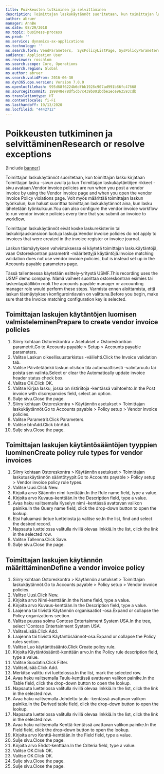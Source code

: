 ```yaml
---
title: Poikkeusten tutkiminen ja selvittäminen
description: Toimittajan laskukäytännöt suoritetaan, kun toimittajan lasku kirjataan Toimittajan lasku -sivun avulla ja kun Toimittajan laskukäytäntöjen rikkeet -sivu avataan.
author: abruer
manager: AnnBe
ms.date: 08/29/2018
ms.topic: business-process
ms.prod: ''
ms.service: dynamics-ax-applications
ms.technology: ''
ms.search.form: VendParameters,  SysPolicyListPage, SysPolicyParameters, SysPolicySourceDocumentRuleType, SysPolicy, SysPolicySourceDocumentRule, SysQueryForm, SysQueryTableLookUp, SysQueryPrefixLookUp, SysQueryFieldLookUp
audience: Application User
ms.reviewer: roschlom
ms.search.scope: Core, Operations
ms.search.region: Global
ms.author: abruer
ms.search.validFrom: 2016-06-30
ms.dyn365.ops.version: Version 7.0.0
ms.openlocfilehash: 995d68f6224b6dfbb1928c907ad991b86fc47668
ms.sourcegitcommit: 199848e78df5cb7c439b001bdbe1ece963593cdb
ms.translationtype: HT
ms.contentlocale: fi-FI
ms.lasthandoff: 10/13/2020
ms.locfileid: "4442712"
---
```

# <a name="research-or-resolve-exceptions"></a><span data-ttu-id="d219c-103">Poikkeusten tutkiminen ja selvittäminen</span><span class="sxs-lookup"><span data-stu-id="d219c-103">Research or resolve exceptions</span></span>

[!include [banner](../../includes/banner.md)]

<span data-ttu-id="d219c-104">Toimittajan laskukäytännöt suoritetaan, kun toimittajan lasku kirjataan Toimittajan lasku -sivun avulla ja kun Toimittajan laskukäytäntöjen rikkeet -sivu avataan.</span><span class="sxs-lookup"><span data-stu-id="d219c-104">Vendor invoice policies are run when you post a vendor invoice by using the Vendor invoice page and when you open the vendor invoice Policy violations page.</span></span> <span data-ttu-id="d219c-105">Voit myös määrittää toimittajan laskun työnkulun, kun haluat suorittaa toimittajan laskukäytännöt aina, kun lasku lähetetään työnkulkuun.</span><span class="sxs-lookup"><span data-stu-id="d219c-105">You can also configure the vendor invoice workflow to run vendor invoice policies every time that you submit an invoice to workflow.</span></span> 

<span data-ttu-id="d219c-106">Toimittajan laskukäytännöt eivät koske laskurekisteriin tai laskukirjauskansioon luotuja laskuja.</span><span class="sxs-lookup"><span data-stu-id="d219c-106">Vendor invoice policies do not apply to invoices that were created in the invoice register or invoice journal.</span></span> 

<span data-ttu-id="d219c-107">Laskun täsmäytyksen vahvistuksessa ei käytetä toimittajan laskukäytäntöjä, vaan Ostoreskontran parametrit -määritettyjä käytäntöjä.</span><span class="sxs-lookup"><span data-stu-id="d219c-107">Invoice matching validation does not use vendor invoice policies, but is instead set up in the Accounts payable parameters page.</span></span>

<span data-ttu-id="d219c-108">Tässä tallenteessa käytetään esittely-yritystä USMF.</span><span class="sxs-lookup"><span data-stu-id="d219c-108">This recording uses the USMF demo company.</span></span> <span data-ttu-id="d219c-109">Nämä vaiheet suorittaa ostoreskontran esimies tai laskentapäällikön rooli.</span><span class="sxs-lookup"><span data-stu-id="d219c-109">The accounts payable manager or accounting manager role would perform these steps.</span></span> <span data-ttu-id="d219c-110">Varmista ennen aloittamista, että laskun täsmäytyksen konfigurointiavain on valittuna.</span><span class="sxs-lookup"><span data-stu-id="d219c-110">Before you begin, make sure that the Invoice matching configuration key is selected.</span></span>


## <a name="prepare-to-create-vendor-invoice-policies"></a><span data-ttu-id="d219c-111">Toimittajan laskujen käytäntöjen luomisen valmisteleminen</span><span class="sxs-lookup"><span data-stu-id="d219c-111">Prepare to create vendor invoice policies</span></span>
1. <span data-ttu-id="d219c-112">Siirry kohtaan Ostoreskontra > Asetukset > Ostoreskontran parametrit.</span><span class="sxs-lookup"><span data-stu-id="d219c-112">Go to Accounts payable > Setup > Accounts payable parameters.</span></span>
2. <span data-ttu-id="d219c-113">Valitse Laskun oikeellisuustarkistus -välilehti.</span><span class="sxs-lookup"><span data-stu-id="d219c-113">Click the Invoice validation tab.</span></span>
3. <span data-ttu-id="d219c-114">Valitse Päivitetäänkö laskun otsikon tila automaattisesti -valintaruutu tai poista sen valinta.</span><span class="sxs-lookup"><span data-stu-id="d219c-114">Select or clear the Automatically update invoice header status check box.</span></span>
4. <span data-ttu-id="d219c-115">Valitse OK.</span><span class="sxs-lookup"><span data-stu-id="d219c-115">Click OK.</span></span>
5. <span data-ttu-id="d219c-116">Valitse Kirjaa lasku, jossa on ristiriitoja -kentässä vaihtoehto.</span><span class="sxs-lookup"><span data-stu-id="d219c-116">In the Post invoice with discrepancies field, select an option.</span></span>
6. <span data-ttu-id="d219c-117">Sulje sivu.</span><span class="sxs-lookup"><span data-stu-id="d219c-117">Close the page.</span></span>
7. <span data-ttu-id="d219c-118">Siirry kohtaan Ostoreskontra > Käytännön asetukset > Toimittajan laskukäytännöt.</span><span class="sxs-lookup"><span data-stu-id="d219c-118">Go to Accounts payable > Policy setup > Vendor invoice policies.</span></span>
8. <span data-ttu-id="d219c-119">Valitse Parametrit.</span><span class="sxs-lookup"><span data-stu-id="d219c-119">Click Parameters.</span></span>
9. <span data-ttu-id="d219c-120">Valitse btnAdd.</span><span class="sxs-lookup"><span data-stu-id="d219c-120">Click btnAdd.</span></span>
10. <span data-ttu-id="d219c-121">Sulje sivu.</span><span class="sxs-lookup"><span data-stu-id="d219c-121">Close the page.</span></span>

## <a name="create-policy-rule-types-for-vendor-invoices"></a><span data-ttu-id="d219c-122">Toimittajan laskujen käytäntösääntöjen tyyppien luominen</span><span class="sxs-lookup"><span data-stu-id="d219c-122">Create policy rule types for vendor invoices</span></span>
1. <span data-ttu-id="d219c-123">Siirry kohtaan Ostoreskontra > Käytännön asetukset > Toimittajan laskutuskäytännön sääntötyypit.</span><span class="sxs-lookup"><span data-stu-id="d219c-123">Go to Accounts payable > Policy setup > Vendor invoice policy rule types.</span></span>
2. <span data-ttu-id="d219c-124">Valitse Uusi.</span><span class="sxs-lookup"><span data-stu-id="d219c-124">Click New.</span></span>
3. <span data-ttu-id="d219c-125">Kirjoita arvo Säännön nimi-kenttään.</span><span class="sxs-lookup"><span data-stu-id="d219c-125">In the Rule name field, type a value.</span></span>
4. <span data-ttu-id="d219c-126">Kirjoita arvo Kuvaus-kenttään.</span><span class="sxs-lookup"><span data-stu-id="d219c-126">In the Description field, type a value.</span></span>
5. <span data-ttu-id="d219c-127">Avaa haku valitsemalla Kyselyn nimi -kentässä avattavan valikon painike.</span><span class="sxs-lookup"><span data-stu-id="d219c-127">In the Query name field, click the drop-down button to open the lookup.</span></span>
6. <span data-ttu-id="d219c-128">Etsi haluamasi tietue luettelosta ja valitse se.</span><span class="sxs-lookup"><span data-stu-id="d219c-128">In the list, find and select the desired record.</span></span>
7. <span data-ttu-id="d219c-129">Napsauta luettelossa valitulla rivillä olevaa linkkiä.</span><span class="sxs-lookup"><span data-stu-id="d219c-129">In the list, click the link in the selected row.</span></span>
8. <span data-ttu-id="d219c-130">Valitse Tallenna.</span><span class="sxs-lookup"><span data-stu-id="d219c-130">Click Save.</span></span>
9. <span data-ttu-id="d219c-131">Sulje sivu.</span><span class="sxs-lookup"><span data-stu-id="d219c-131">Close the page.</span></span>

## <a name="define-a-vendor-invoice-policy"></a><span data-ttu-id="d219c-132">Toimittajan laskujen käytännön määrittäminen</span><span class="sxs-lookup"><span data-stu-id="d219c-132">Define a vendor invoice policy</span></span>
1. <span data-ttu-id="d219c-133">Siirry kohtaan Ostoreskontra > Käytännön asetukset > Toimittajan laskukäytännöt.</span><span class="sxs-lookup"><span data-stu-id="d219c-133">Go to Accounts payable > Policy setup > Vendor invoice policies.</span></span>
2. <span data-ttu-id="d219c-134">Valitse Uusi.</span><span class="sxs-lookup"><span data-stu-id="d219c-134">Click New.</span></span>
3. <span data-ttu-id="d219c-135">Kirjoita arvo Nimi-kenttään.</span><span class="sxs-lookup"><span data-stu-id="d219c-135">In the Name field, type a value.</span></span>
4. <span data-ttu-id="d219c-136">Kirjoita arvo Kuvaus-kenttään.</span><span class="sxs-lookup"><span data-stu-id="d219c-136">In the Description field, type a value.</span></span>
5. <span data-ttu-id="d219c-137">Laajenna tai tiivistä Käytännön organisaatiot -osa.</span><span class="sxs-lookup"><span data-stu-id="d219c-137">Expand or collapse the Policy organizations section.</span></span>
6. <span data-ttu-id="d219c-138">Valitse puussa solmu Contoso Entertainment System USA.</span><span class="sxs-lookup"><span data-stu-id="d219c-138">In the tree, select 'Contoso Entertainment System USA'.</span></span>
7. <span data-ttu-id="d219c-139">ValitseLisää.</span><span class="sxs-lookup"><span data-stu-id="d219c-139">Click Add.</span></span>
8. <span data-ttu-id="d219c-140">Laajenna tai tiivistä Käytäntösäännöt-osa.</span><span class="sxs-lookup"><span data-stu-id="d219c-140">Expand or collapse the Policy rules section.</span></span>
9. <span data-ttu-id="d219c-141">Valitse Luo käytäntösääntö.</span><span class="sxs-lookup"><span data-stu-id="d219c-141">Click Create policy rule.</span></span>
10. <span data-ttu-id="d219c-142">Kirjoita Käytäntösääntö-kenttään arvo.</span><span class="sxs-lookup"><span data-stu-id="d219c-142">In the Policy rule description field, type a value.</span></span>
11. <span data-ttu-id="d219c-143">Valitse Suodatin.</span><span class="sxs-lookup"><span data-stu-id="d219c-143">Click Filter.</span></span>
12. <span data-ttu-id="d219c-144">ValitseLisää.</span><span class="sxs-lookup"><span data-stu-id="d219c-144">Click Add.</span></span>
13. <span data-ttu-id="d219c-145">Merkitse valittu rivi luettelossa.</span><span class="sxs-lookup"><span data-stu-id="d219c-145">In the list, mark the selected row.</span></span>
14. <span data-ttu-id="d219c-146">Avaa haku valitsemalla Taulu-kentässä avattavan valikon painike.</span><span class="sxs-lookup"><span data-stu-id="d219c-146">In the Table field, click the drop-down button to open the lookup.</span></span>
15. <span data-ttu-id="d219c-147">Napsauta luettelossa valitulla rivillä olevaa linkkiä.</span><span class="sxs-lookup"><span data-stu-id="d219c-147">In the list, click the link in the selected row.</span></span>
16. <span data-ttu-id="d219c-148">Avaa haku valitsemalla Johdettu taulu -kentässä avattavan valikon painike.</span><span class="sxs-lookup"><span data-stu-id="d219c-148">In the Derived table field, click the drop-down button to open the lookup.</span></span>
17. <span data-ttu-id="d219c-149">Napsauta luettelossa valitulla rivillä olevaa linkkiä.</span><span class="sxs-lookup"><span data-stu-id="d219c-149">In the list, click the link in the selected row.</span></span>
18. <span data-ttu-id="d219c-150">Avaa haku valitsemalla Kenttä-kentässä avattavan valikon painike.</span><span class="sxs-lookup"><span data-stu-id="d219c-150">In the Field field, click the drop-down button to open the lookup.</span></span>
19. <span data-ttu-id="d219c-151">Kirjoita arvo Kenttä-kenttään.</span><span class="sxs-lookup"><span data-stu-id="d219c-151">In the Field field, type a value.</span></span>
20. <span data-ttu-id="d219c-152">Sulje sivu.</span><span class="sxs-lookup"><span data-stu-id="d219c-152">Close the page.</span></span>
21. <span data-ttu-id="d219c-153">Kirjoita arvo Ehdot-kenttään.</span><span class="sxs-lookup"><span data-stu-id="d219c-153">In the Criteria field, type a value.</span></span>
22. <span data-ttu-id="d219c-154">Valitse OK.</span><span class="sxs-lookup"><span data-stu-id="d219c-154">Click OK.</span></span>
23. <span data-ttu-id="d219c-155">Valitse OK.</span><span class="sxs-lookup"><span data-stu-id="d219c-155">Click OK.</span></span>
24. <span data-ttu-id="d219c-156">Sulje sivu.</span><span class="sxs-lookup"><span data-stu-id="d219c-156">Close the page.</span></span>
25. <span data-ttu-id="d219c-157">Sulje sivu.</span><span class="sxs-lookup"><span data-stu-id="d219c-157">Close the page.</span></span>

